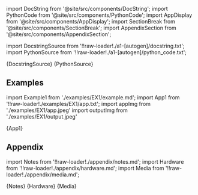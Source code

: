 <!--- Add SEO here --->

[//]: # (Custom component imports)

import DocString from '@site/src/components/DocString';
import PythonCode from '@site/src/components/PythonCode';
import AppDisplay from '@site/src/components/AppDisplay';
import SectionBreak from '@site/src/components/SectionBreak';
import AppendixSection from '@site/src/components/AppendixSection';

[//]: # (Docstring)

import DocstringSource from '!!raw-loader!./a1-[autogen]/docstring.txt';
import PythonSource from '!!raw-loader!./a1-[autogen]/python_code.txt';

<DocString>{DocstringSource}</DocString>
<PythonCode GLink='TRANSFORMERS/TYPE_CASTING/DF_2_ORDERED_TRIPLE/DF_2_ORDERED_TRIPLE.py'>{PythonSource}</PythonCode>

<SectionBreak />

[//]: # (Examples)

## Examples

import Example1 from './examples/EX1/example.md';
import App1 from '!!raw-loader!./examples/EX1/app.txt';
import appImg from './examples/EX1/app.jpeg'
import outputImg from './examples/EX1/output.jpeg'

<AppDisplay 
    nodeLabel='DF_2_ORDERED_TRIPLE'
    appImg={appImg}
    outputImg={outputImg}
    >
    {App1}
</AppDisplay>

<Example1 />

<SectionBreak />

[//]: # (Appendix)

## Appendix

import Notes from '!!raw-loader!./appendix/notes.md';
import Hardware from '!!raw-loader!./appendix/hardware.md';
import Media from '!!raw-loader!./appendix/media.md';

<AppendixSection index={0} folderPath='nodes/TRANSFORMERS/TYPE_CASTING/DF_2_ORDERED_TRIPLE/appendix/'>{Notes}</AppendixSection>
<AppendixSection index={1} folderPath='nodes/TRANSFORMERS/TYPE_CASTING/DF_2_ORDERED_TRIPLE/appendix/'>{Hardware}</AppendixSection>
<AppendixSection index={2} folderPath='nodes/TRANSFORMERS/TYPE_CASTING/DF_2_ORDERED_TRIPLE/appendix/'>{Media}</AppendixSection>